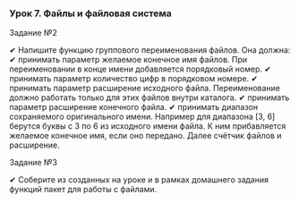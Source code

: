 ### Урок 7. Файлы и файловая система

Задание №2 

✔ Напишите функцию группового переименования файлов. Она должна:
✔ принимать параметр желаемое конечное имя файлов.
При переименовании в конце имени добавляется порядковый номер.
✔ принимать параметр количество цифр в порядковом номере.
✔ принимать параметр расширение исходного файла.
Переименование должно работать только для этих файлов внутри каталога.
✔ принимать параметр расширение конечного файла.
✔ принимать диапазон сохраняемого оригинального имени. Например для диапазона
[3, 6] берутся буквы с 3 по 6 из исходного имени файла. К ним прибавляется
желаемое конечное имя, если оно передано. Далее счётчик файлов и расширение.

Задание №3

✔ Соберите из созданных на уроке и в рамках домашнего задания функций пакет для работы с файлами.
